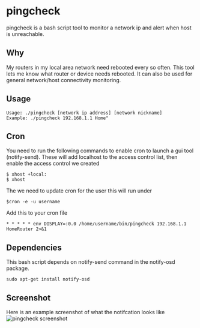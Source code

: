 # pingcheck
pingcheck is a bash script tool to monitor a network ip and alert when host is unreachable. 


## Why
My routers in my local area network need rebooted every so often. This tool lets me know what router or device needs rebooted. It can also be used for general network/host connectivity monitoring.


## Usage
```
Usage: ./pingcheck [network ip address] [network nickname]
Example: ./pingcheck 192.168.1.1 Home"
```

## Cron
You need to run the following commands to enable cron to launch a gui tool (notify-send). These will add localhost to the access control list, then enable the access control we created

```
$ xhost +local:
$ xhost
```

The we need to update cron for the user this will run under

```
$cron -e -u username
```

Add this to your cron file
```
* * * * * env DISPLAY=:0.0 /home/username/bin/pingcheck 192.168.1.1 HomeRouter 2>&1
```

## Dependencies
This bash script depends on notify-send command in the notify-osd package.
```
sudo apt-get install notify-osd
```

## Screenshot
Here is an example screenshot of what the notifcation looks like
![pingcheck screenshot](http://i.imgur.com/1KlKzJ4.png)
